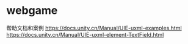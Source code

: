 # webgame
帮助文档和案例
https://docs.unity.cn/Manual/UIE-uxml-examples.html
https://docs.unity.cn/Manual/UIE-uxml-element-TextField.html
